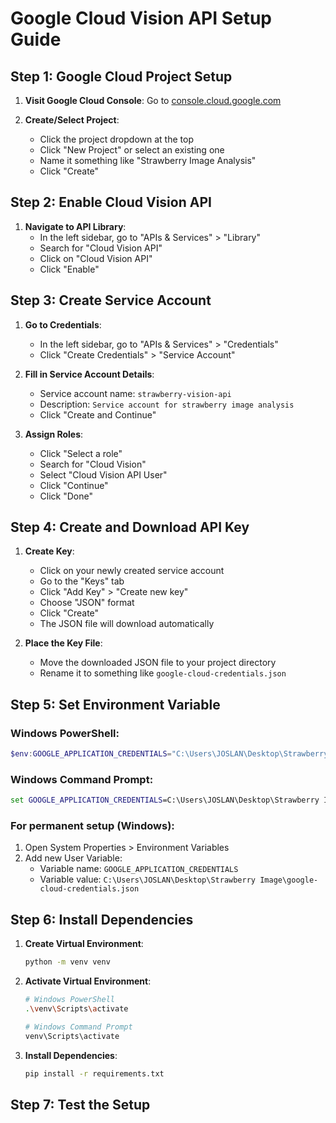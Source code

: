 # Google Cloud Vision API Setup Guide

## Step 1: Google Cloud Project Setup

1. **Visit Google Cloud Console**: Go to [console.cloud.google.com](https://console.cloud.google.com)

2. **Create/Select Project**:
   - Click the project dropdown at the top
   - Click "New Project" or select an existing one
   - Name it something like "Strawberry Image Analysis"
   - Click "Create"

## Step 2: Enable Cloud Vision API

1. **Navigate to API Library**:
   - In the left sidebar, go to "APIs & Services" > "Library"
   - Search for "Cloud Vision API"
   - Click on "Cloud Vision API"
   - Click "Enable"

## Step 3: Create Service Account

1. **Go to Credentials**:
   - In the left sidebar, go to "APIs & Services" > "Credentials"
   - Click "Create Credentials" > "Service Account"

2. **Fill in Service Account Details**:
   - Service account name: `strawberry-vision-api`
   - Description: `Service account for strawberry image analysis`
   - Click "Create and Continue"

3. **Assign Roles**:
   - Click "Select a role"
   - Search for "Cloud Vision"
   - Select "Cloud Vision API User"
   - Click "Continue"
   - Click "Done"

## Step 4: Create and Download API Key

1. **Create Key**:
   - Click on your newly created service account
   - Go to the "Keys" tab
   - Click "Add Key" > "Create new key"
   - Choose "JSON" format
   - Click "Create"
   - The JSON file will download automatically

2. **Place the Key File**:
   - Move the downloaded JSON file to your project directory
   - Rename it to something like `google-cloud-credentials.json`

## Step 5: Set Environment Variable

### Windows PowerShell:
```powershell
$env:GOOGLE_APPLICATION_CREDENTIALS="C:\Users\JOSLAN\Desktop\Strawberry Image\google-cloud-credentials.json"
```

### Windows Command Prompt:
```cmd
set GOOGLE_APPLICATION_CREDENTIALS=C:\Users\JOSLAN\Desktop\Strawberry Image\google-cloud-credentials.json
```

### For permanent setup (Windows):
1. Open System Properties > Environment Variables
2. Add new User Variable:
   - Variable name: `GOOGLE_APPLICATION_CREDENTIALS`
   - Variable value: `C:\Users\JOSLAN\Desktop\Strawberry Image\google-cloud-credentials.json`

## Step 6: Install Dependencies

1. **Create Virtual Environment**:
   ```bash
   python -m venv venv
   ```

2. **Activate Virtual Environment**:
   ```bash
   # Windows PowerShell
   .\venv\Scripts\activate
   
   # Windows Command Prompt
   venv\Scripts\activate
   ```

3. **Install Dependencies**:
   ```bash
   pip install -r requirements.txt
   ```

## Step 7: Test the Setup

